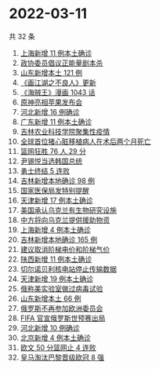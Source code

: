 # 2022-03-11

共 32 条

<!-- BEGIN -->
<!-- 最后更新时间 Fri Mar 11 2022 14:12:53 GMT+0800 (China Standard Time) -->

1. [上海新增 11 例本土确诊](https://www.zhihu.com/search?q=上海疫情)
1. [政协委员倡议正能量剧本杀](https://www.zhihu.com/search?q=剧本杀)
1. [山东新增本土 121 例](https://www.zhihu.com/search?q=山东疫情)
1. [《画江湖之不良人》更新](https://www.zhihu.com/search?q=画江湖之不良人)
1. [《海贼王》漫画 1043 话](https://www.zhihu.com/search?q=海贼王)
1. [原神亮相苹果发布会](https://www.zhihu.com/search?q=原神)
1. [河北新增 16 例确诊](https://www.zhihu.com/search?q=河北疫情)
1. [广东新增 11 例本土确诊](https://www.zhihu.com/search?q=广东疫情)
1. [吉林农业科技学院聚集性疫情](https://www.zhihu.com/search?q=吉林农业科技学院疫情)
1. [全球首位猪心脏移植病人在术后两个月死亡](https://www.zhihu.com/search?q=猪心脏移植)
1. [篮网狂胜 76 人 29 分](https://www.zhihu.com/search?q=篮网)
1. [尹锡悦当选韩国总统](https://www.zhihu.com/search?q=韩国总统)
1. [勇士终结 5 连败](https://www.zhihu.com/search?q=勇士)
1. [吉林新增本地确诊 98 例](https://www.zhihu.com/search?q=吉林疫情)
1. [国家医保局发特别提醒](https://www.zhihu.com/search?q=医保停用诈骗短信)
1. [天津新增 17 例本土确诊](https://www.zhihu.com/search?q=天津疫情)
1. [美国承认乌克兰有生物研究设施](https://www.zhihu.com/search?q=乌克兰生物研究设施)
1. [中方将向乌克兰提供援助物资](https://www.zhihu.com/search?q=中方将向乌克兰提供援助物资)
1. [上海新增 4 例本土确诊](https://www.zhihu.com/search?q=上海疫情)
1. [吉林新增本地确诊 165 例](https://www.zhihu.com/search?q=吉林疫情)
1. [建议取消阶梯电价和阶梯气价](https://www.zhihu.com/search?q=阶梯电价和阶梯气价)
1. [陕西新增 11 例本土确诊](https://www.zhihu.com/search?q=陕西疫情)
1. [切尔诺贝利核电站停止传输数据](https://www.zhihu.com/search?q=切尔诺贝利核电站)
1. [天津新增 19 例本土确诊](https://www.zhihu.com/search?q=天津疫情)
1. [俄称美实验室做过病毒试验](https://www.zhihu.com/search?q=蝙蝠新冠病毒样本试验)
1. [山东新增本土 66 例](https://www.zhihu.com/search?q=山东疫情)
1. [俄罗斯不再参加欧洲委员会](https://www.zhihu.com/search?q=欧洲委员会)
1. [FIFA 官宣俄罗斯世预赛出局](https://www.zhihu.com/search?q=俄罗斯足球)
1. [河北新增 10 例确诊](https://www.zhihu.com/search?q=河北疫情)
1. [北京新增 4 例本土确诊](https://www.zhihu.com/search?q=北京新增)
1. [欧文 50 分篮网止 4 连败](https://www.zhihu.com/search?q=篮网)
1. [皇马淘汰巴黎晋级欧冠 8 强](https://www.zhihu.com/search?q=皇马)

<!-- END -->
